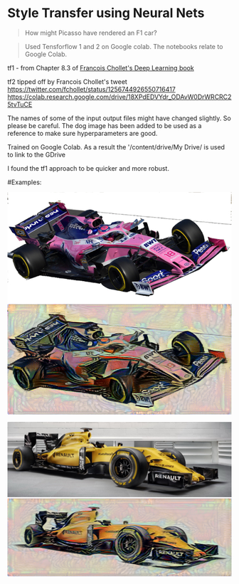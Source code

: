 # Style Transfer using Neural Nets

> How might Picasso have rendered an F1 car?

> Used Tensforflow 1 and 2 on Google colab. The notebooks relate to Google Colab.

tf1 - from Chapter 8.3 of
[Francois Chollet's Deep Learning book](https://www.amazon.co.uk/Deep-Learning-Python-Francois-Chollet/dp/1617294438/ref=sr_1_1?dchild=1&keywords=francois+chollet+deep&qid=1589190028&sr=8-1)

tf2 tipped off by Francois Chollet's tweet https://twitter.com/fchollet/status/1256744926550716417
https://colab.research.google.com/drive/18XPdEDVYdr_ODAvW0DrWRCRC25tvTuCE

The names of some of the input output files might have changed slightly. So please be careful.
The dog image has been added to be used as a reference to make sure hyperparameters are good.

Trained on Google Colab. As a result the '/content/drive/My Drive/ is used to link to the GDrive

I found the tf1 approach to be quicker and more robust.

#Examples:

![Racing Point Input](https://github.com/DexterDSilva/f1car-styletransfer/blob/master/rp-20hg.jpg)
![Racing Point Output](https://github.com/DexterDSilva/f1car-styletransfer/blob/master/rp20-pic-1_at_iteration_49.png)

![Renault Input](https://github.com/DexterDSilva/f1car-styletransfer/blob/master/renault-hires-1.jpg)
![Renault Output](https://github.com/DexterDSilva/f1car-styletransfer/blob/master/renault-pic-1_at_iteration_49.png)
